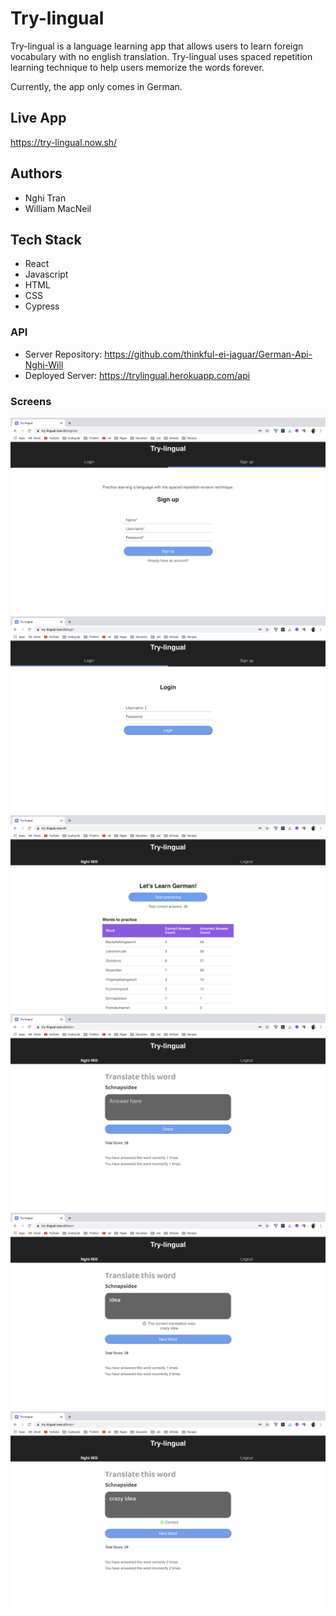 # Try-lingual

Try-lingual is a language learning app that allows users to learn foreign vocabulary with no english translation. Try-lingual uses spaced repetition learning technique to help users memorize the words forever.

Currently, the app only comes in German.

## Live App

https://try-lingual.now.sh/

## Authors

- Nghi Tran
- William MacNeil

## Tech Stack

- React
- Javascript
- HTML
- CSS
- Cypress

### API

- Server Repository: https://github.com/thinkful-ei-jaguar/German-Api-Nghi-Will
- Deployed Server: https://trylingual.herokuapp.com/api

### Screens

<img src="images/trylingual1.png">
<img src="images/trylingual2.png">
<img src="images/trylingual3.png">
<img src="images/trylingual4.png">
<img src="images/trylingual5.png">
<img src="images/trylingual6.png">
